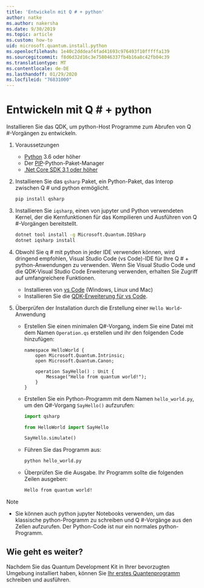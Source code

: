 ```yaml
---
title: 'Entwickeln mit Q # + python'
author: natke
ms.author: nakersha
ms.date: 9/30/2019
ms.topic: article
ms.custom: how-to
uid: microsoft.quantum.install.python
ms.openlocfilehash: 1e40c2dddeaf4fad41693c976493f10fffffa139
ms.sourcegitcommit: f8d6d32d16c3e758046337fb4b16a8c42fb04c39
ms.translationtype: MT
ms.contentlocale: de-DE
ms.lasthandoff: 01/29/2020
ms.locfileid: "76831000"
---
```

# <a name="develop-with-q--python"></a>Entwickeln mit Q # + python

Installieren Sie das QDK, um python-Host Programme zum Abrufen von Q #-Vorgängen zu entwickeln.

1. Voraussetzungen

    - [Python](https://www.python.org/downloads/) 3.6 oder höher
    - Der [PIP](https://pip.pypa.io/en/stable/installing)-Python-Paket-Manager
    - [.Net Core SDK 3,1 oder höher](https://www.microsoft.com/net/download)


1. Installieren Sie das `qsharp` Paket, ein Python-Paket, das Interop zwischen Q # und python ermöglicht.

    ```bash
    pip install qsharp
    ```

1. Installieren Sie `iqsharp`, einen von jupyter und Python verwendeten Kernel, der die Kernfunktionen für das Kompilieren und Ausführen von Q #-Vorgängen bereitstellt.

    ```bash
    dotnet tool install -g Microsoft.Quantum.IQSharp
    dotnet iqsharp install
    ```
  
1. Obwohl Sie q # mit python in jeder IDE verwenden können, wird dringend empfohlen, Visual Studio Code (vs Code)-IDE für Ihre Q # + python-Anwendungen zu verwenden. Wenn Sie Visual Studio Code und die QDK-Visual Studio Code Erweiterung verwenden, erhalten Sie Zugriff auf umfangreichere Funktionen.

    - Installieren von [vs Code](https://code.visualstudio.com/download) (Windows, Linux und Mac)
    - Installieren Sie die [QDK-Erweiterung für vs Code](https://marketplace.visualstudio.com/items?itemName=quantum.quantum-devkit-vscode).

1. Überprüfen der Installation durch die Erstellung einer `Hello World`-Anwendung

    - Erstellen Sie einen minimalen Q#-Vorgang, indem Sie eine Datei mit dem Namen `Operation.qs` erstellen und ihr den folgenden Code hinzufügen:

        ```qsharp
        namespace HelloWorld {
            open Microsoft.Quantum.Intrinsic;
            open Microsoft.Quantum.Canon;

            operation SayHello() : Unit {
                Message("Hello from quantum world!");
            }
        }
        ```

    - Erstellen Sie ein Python-Programm mit dem Namen `hello_world.py`, um den Q#-Vorgang `SayHello()` aufzurufen:

        ```python
        import qsharp

        from HelloWorld import SayHello

        SayHello.simulate()
        ```

    - Führen Sie das Programm aus:

        ```bash
        python hello_world.py
        ```

    - Überprüfen Sie die Ausgabe. Ihr Programm sollte die folgenden Zeilen ausgeben:

        ```bash
        Hello from quantum world!
       ```


> [!NOTE]
> * Sie können auch python jupyter Notebooks verwenden, um das klassische python-Programm zu schreiben und Q #-Vorgänge aus den Zellen aufzurufen. Der Python-Code ist nur ein normales python-Programm.

## <a name="whats-next"></a>Wie geht es weiter?

Nachdem Sie das Quantum Development Kit in Ihrer bevorzugten Umgebung installiert haben, können Sie [Ihr erstes Quantenprogramm](xref:microsoft.quantum.write-program) schreiben und ausführen.
